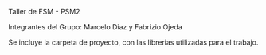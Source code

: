 Taller de FSM - PSM2

Integrantes del Grupo: Marcelo Diaz y Fabrizio Ojeda

Se incluye la carpeta de proyecto, con las librerias utilizadas para el trabajo.
